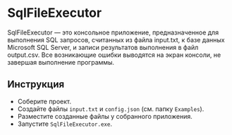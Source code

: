 # SqlFileExecutor

SqlFileExecutor — это консольное приложение, предназначенное для выполнения SQL запросов, считанных из файла input.txt, к базе данных Microsoft SQL Server, и записи результатов выполнения в файл output.csv. Все возникающие ошибки выводятся на экран консоли, не завершая выполнение программы.

## Инструкция
- Соберите проект.
- Создайте файлы `input.txt` и `config.json` (см. папку `Examples`).
- Разместите созданные файлы у собранного приложения.
- Запустите `SqlFileExecutor.exe`.
